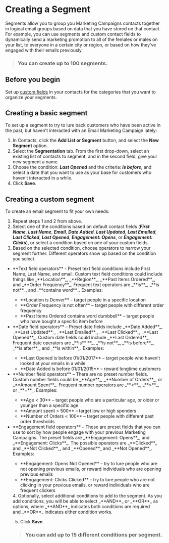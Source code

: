 # Creating a Segment
Segments allow you to group you Marketing Campaigns contacts together in logical email groups based on data that you have stored on that contact. For example, you can use segments and custom contact fields to dynamically send a marketing promotion to all of the females or males on your list, to everyone in a certain city or region, or based on how they’ve engaged with their emails previously.  

> ### You can create up to 100 segments.

## Before you begin

Set up [custom fields](https://sendgrid.com/docs/User_Guide/Marketing_Campaigns/custom_fields.html) in your contacts for the categories that you want to organize your segments. 

## Creating a basic segment

To set up a segment to try to lure back customers who have been active in the past, but haven’t interacted with an Email Marketing Campaign lately:

1. In Contacts, click the **Add List or Segment** button, and select the **New Segment** option.
2. Select the **Segmentation** tab. From the first drop-down, select an existing list of contacts to segment, and in the second field, give your new segment a name.
3. Choose the condition: _**Last Opened**_ and the criteria: _**is before**_, and select a date that you want to use as your base for customers who haven’t interacted in a while.
4. Click **Save**.

## Creating a custom segment

To create an email segment to fit your own needs:

1. Repeat steps 1 and 2 from above. 
2. Select one of the conditions based on default contact fields (_**First Name**_, _**Last Name**_, _**Email**_, _**Date Added**_, _**Last Updated**_, _**Last Emailed**_, _**Last Clicked**_, _**Last Opened**_, _**Engagement: Opens**_, or _**Engagement: Clicks**_), or select a condition based on one of your custom fields.
3. Based on the selected condition, choose operators to narrow your segment further. Different operators show up based on the condition you select.
  <ul> <li>**Text field operators** - Preset text field conditions include First Name, Last Name, and email. Custom text field conditions could include things like _**Location**_, _**Region**_, _**Past Items Ordered**_, and _**Order Frequency**_. Frequent text operators are _**is**_, _**is not**_, and _**contains word**_. Examples:</li>
  <ul>
  <li>**Location is Denver** – target people in a specific location</li>
  <li>**Order Frequency is not often** – target people with different order frequency</li>
  <li>**Past Items Ordered contains word dumbbell** – target people who have bought a specific item before</li>
  </ul>
  
  <li>**Date field operators** – Preset date fields include _**Date Added**_, _**Last Updated**_, _**Last Emailed**_, _**Last Clicked**_, _**Last Opened**_. Custom date fields could include _**Last Ordered**_. Frequent date operators are _**is** **_, _**is not**_, _**is before**_, _**is after**_, and _**is within**_. Examples:</li>
  <ul>
   <li>**Last Opened is before 01/01/2017** – target people who haven’t looked at your emails in a while</li>
  
  <li>**Date Added is before 01/01/2015** – reward longtime customers</li>
  </ul>
  
  <li>**Number field operators** – There are no preset number fields. Custom number fields could be _**Age**_, _**Number of Orders**_, or _**Amount Spent**_. Frequent number operators are _**<**_, _**>**_, or _**=**_. Examples:</li>
  <ul>
  <li>**Age < 30** – target people who are a particular age, or older or younger than a specific age</li>
  
  <li>**Amount spent > 500** – target low or high spenders</li>
  
  <li>**Number of Orders < 100** – target people with different past order thresholds</li>
  </ul>
  
  <li>**Engagement field operators** – These are preset fields that you can use to sort by how people engage with your previous Marketing Campaigns. The preset fields are _**Engagement: Opens**_, and _**Engagement: Clicks**_. The possible operators are _**Clicked**_ and _**Not Clicked**_, and _**Opened**_ and _**Not Opened**_. Examples:</li>
  <ul> 
   <li>**Engagement: Opens Not Opened** – try to lure people who are not opening previous emails, or reward individuals who are opening previous emails</li>
   
   <li>**Engagement: Clicks Clicked** – try to lure people who are not clicking in  your previous emails, or reward individuals who are frequent clickers</li>
   </ul>
4. Optionally, select additional conditions to add to the segment. As you add conditions, you will be able to select _**AND**_ or _**OR**_ as options, where _**AND**_ indicates both conditions are required and _**OR**_ indicates either condition works.

5. Click **Save**.

> ### You can add up to 15 different conditions per segment.
